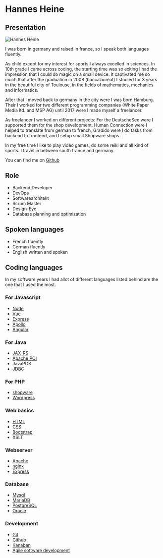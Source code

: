 # Hannes Heine

## Presentation

![Hannes Heine](~@images/portrait/hannes-heine.jpg)

I was born in germany and raised in france, so I speak both languages fluently.

As child except for my interest for sports I always excelled in sciences. In 10th grade I came across coding, the starting time was so exiting I had the impression that I could do magic on a small device. It captivated me so much that after the graduation in 2008 (baccalauréat) I studied for 3 years in the beautiful city of Toulouse, in the fields of mathematics, mechanics and informatics.

After that I moved back to germany in the city were I was born Hamburg. Their I worked for two different programming companies (White Paper Media ltd. and MSP AG) until 2017 were I made myself a freelancer.

As freelancer I worked on different projects: For the DeutscheSee were I supported them for the shop development, Human Connection were I helped to translate from german to french, Gradido were I do tasks from backend to frontend, and I setup small Shopware shops.

In my free time I like to play video games, do some reiki and all kind of sports. I travel in between south france and germany.

You can find me on [Github](https://github.com/elweyn)

## Role

- Backend Developer
- DevOps
- Softwarearchitekt
- Scrum Master
- Design-Eye
- Database planning and optimization

## Spoken languages

- French fluently
- German fluently
- English written and spoken

## Coding languages

In my software years I had allot of different languages listed behind are the one that I used the most.

### For Javascript

- [Node](https://github.com/nodejs/node)
- [Vue](https://vuejs.org/)
- [Express](https://expressjs.com/)
- [Apollo](https://www.apollographql.com/docs/apollo-server/)
- [Angular](https://angular.io/)

### For Java

- [JAX-RS](https://www.oracle.com/technical-resources/articles/java/jax-rs.html)
- [Apache POI](https://poi.apache.org/)
- JavaPOS
- JDBC

### For PHP

- [shopware](https://www.shopware.com/)
- [Wordpress](https://wordpress.org/)

### Web basics

- [HTML](https://en.wikipedia.org/wiki/HTML)
- [CSS](https://en.wikipedia.org/wiki/CSS)
- [Bootstrap](https://getbootstrap.com/)
- XSLT

### Webserver

- [Apache](https://httpd.apache.org/)
- [nginx](https://nginx.org/en/)
- [Express](https://expressjs.com/)

### Database

- [Mysql](https://www.mysql.com/)
- [MariaDB](https://mariadb.org/)
- [PostgreSQL](https://www.postgresql.org/)
- [Oracle](https://www.oracle.com/)

### Development

- [Git](https://git-scm.com/)
- [Github](https://github.com/)
- [Kanaban](https://en.wikipedia.org/wiki/Kanban)
- [Agile software development](https://en.wikipedia.org/wiki/Agile_software_development)